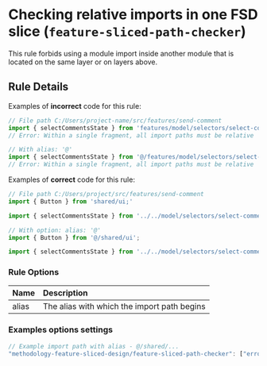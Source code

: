 # Checking relative imports in one FSD slice (`feature-sliced-path-checker`)

This rule forbids using a module import inside another module that is located on the same layer or on layers above.

## Rule Details

Examples of **incorrect** code for this rule:

```js
// File path C:/Users/project-name/src/features/send-comment
import { selectCommentsState } from 'features/model/selectors/select-comments-state;'
// Error: Within a single fragment, all import paths must be relative

// With alias: '@'
import { selectCommentsState } from '@/features/model/selectors/select-comments-state;'
// Error: Within a single fragment, all import paths must be relative
```

Examples of **correct** code for this rule:

```js
// File path C:/Users/project/src/features/send-comment
import { Button } from 'shared/ui;'

import { selectCommentsState } from '../../model/selectors/select-comments-state;'

// With option: alias: '@'
import { Button } from '@/shared/ui';

import { selectCommentsState } from '../../model/selectors/select-comments-state;'
```

### Rule Options

| Name                     | Description                                 |
| :----------------------- | :-------------------------------------------|
| alias                    | The alias with which the import path begins |

### Examples options settings

```js
// Example import path with alias - @/shared/...
"methodology-feature-sliced-design/feature-sliced-path-checker": ["error", { "alias": "@" }]
```
